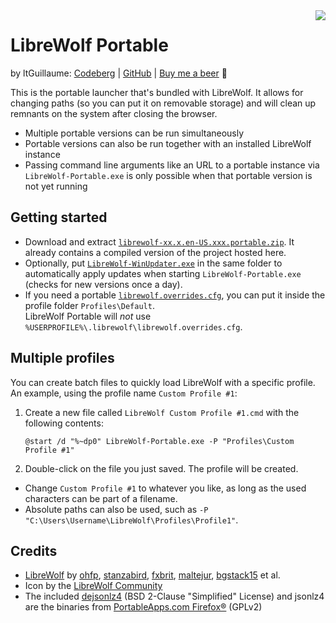 <img src="LibreWolf-Portable.ico" align="right">

# LibreWolf Portable
by ltGuillaume: [Codeberg](https://codeberg.org/ltGuillaume) | [GitHub](https://github.com/ltGuillaume) | [Buy me a beer](https://buymeacoff.ee/ltGuillaume) 🍺

This is the portable launcher that's bundled with LibreWolf. It allows for changing paths (so you can put it on removable storage) and will clean up remnants on the system after closing the browser.

- Multiple portable versions can be run simultaneously
- Portable versions can also be run together with an installed LibreWolf instance
- Passing command line arguments like an URL to a portable instance via `LibreWolf-Portable.exe` is only possible when that portable version is not yet running

## Getting started
- Download and extract [`librewolf-xx.x.en-US.xxx.portable.zip`](https://gitlab.com/librewolf-community/browser/bsys6/-/releases). It already contains a compiled version of the project hosted here.
- Optionally, put [`LibreWolf-WinUpdater.exe`](https://codeberg.org/ltGuillaume/LibreWolf-WinUpdater/releases) in the same folder to automatically apply updates when starting `LibreWolf-Portable.exe` (checks for new versions once a day).
- If you need a portable [`librewolf.overrides.cfg`](https://librewolf.net/docs/settings/#where-do-i-find-my-librewolfoverridescfg), you can put it inside the profile folder `Profiles\Default`.  
LibreWolf Portable will _not_ use `%USERPROFILE%\.librewolf\librewolf.overrides.cfg`.

## Multiple profiles
You can create batch files to quickly load LibreWolf with a specific profile. An example, using the profile name `Custom Profile #1`:
1. Create a new file called `LibreWolf Custom Profile #1.cmd` with the following contents:
    ```
    @start /d "%~dp0" LibreWolf-Portable.exe -P "Profiles\Custom Profile #1"
    ```
2. Double-click on the file you just saved. The profile will be created.
- Change `Custom Profile #1` to whatever you like, as long as the used characters can be part of a filename.
- Absolute paths can also be used, such as `-P "C:\Users\Username\LibreWolf\Profiles\Profile1"`.

## Credits
* [LibreWolf](https://librewolf.net) by [ohfp](https://gitlab.com/ohfp), [stanzabird](https://stanzabird.nl), [fxbrit](https://gitlab.com/fxbrit), [maltejur](https://gitlab.com/maltejur), [bgstack15](https://bgstack15.wordpress.com) et al.
* Icon by the [LibreWolf Community](https://gitlab.com/librewolf-community/branding/-/tree/master/icon)
* The included [dejsonlz4](https://github.com/avih/dejsonlz4/) (BSD 2-Clause "Simplified" License) and jsonlz4 are the binaries from [PortableApps.com Firefox®](https://portableapps.com/apps/internet/firefox_portable) (GPLv2)
